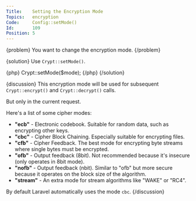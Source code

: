 ```yaml
---
Title:    Setting the Encryption Mode
Topics:   encryption
Code:     Config::setMode()
Id:       109
Position: 5
---
```


{problem}
You want to change the encryption mode.
{/problem}

{solution}
Use `Crypt::setMode()`.

{php}
Crypt::setMode($mode);
{/php}
{/solution}

{discussion}
This encryption mode will be used for subsequent `Crypt::encrypt()` and `Crypt::decrypt()` calls.

But only in the current request.

Here's a list of some cipher modes:

* **"ecb"** - Electronic codebook. Suitable for random data, such as encrypting other keys.
* **"cbc"** - Cipher Block Chaining. Especially suitable for encrypting files.
* **"cfb"** - Cipher Feedback. The best mode for encrypting byte streams where single bytes must be encrypted.
* **"ofb"** - Output feedback (8bit). Not recommended because it's insecure (only operates in 8bit mode).
* **"nofb"** - Output feedback (nbit). Similar to "ofb" but more secure because it operates on the block size of the algorithm.
* **"stream"** - An extra mode for stream algorithms like "WAKE" or "RC4".

By default Laravel automatically uses the mode `cbc`.
{/discussion}

